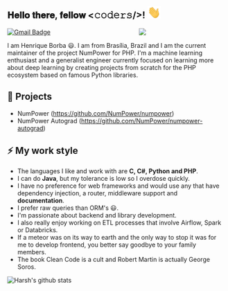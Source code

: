 <h2> 𝐇𝐞𝐥𝐥𝐨 𝐭𝐡𝐞𝐫𝐞, 𝐟𝐞𝐥𝐥𝐨𝐰 <𝚌𝚘𝚍𝚎𝚛𝚜/>! <img src="https://raw.githubusercontent.com/ABSphreak/ABSphreak/master/gifs/Hi.gif" width="30px"></h2>

<img align='right' src='https://user-images.githubusercontent.com/5713670/87202985-820dcb80-c2b6-11ea-9f56-7ec461c497c3.gif' width='200"'>

[![Gmail Badge](https://img.shields.io/badge/-henrique.borba.dev@gmail.com-c14438?style=flat-square&logo=Gmail&logoColor=white&link=mailto:mailharshkhatri@gmail.com)](mailto:henrique.borba.dev@gmail.com)

I am Henrique Borba 😃. I am from Brasília, Brazil and I am the current maintainer of the project NumPower for PHP. I'm a machine learning enthusiast and a generalist engineer currently focused on learning more about deep learning by creating projects from scratch for the PHP ecosystem based on famous Python libraries.

## 👯 Projects
* NumPower (https://github.com/NumPower/numpower)
* NumPower Autograd (https://github.com/NumPower/numpower-autograd)
## ⚡ My work style
- The languages ​​I like and work with are **C, C#, Python and PHP**.
- I can do **Java**, but my tolerance is low so I overdose quickly.
- I have no preference for web frameworks and would use any that have dependency injection, a router, middleware support and **documentation**.
- I prefer raw queries than ORM's 😃.
- I'm passionate about backend and library development.
- I also really enjoy working on ETL processes that involve Airflow, Spark or Databricks.
- If a meteor was on its way to earth and the only way to stop it was for me to develop frontend, you better say goodbye to your family members.
- The book Clean Code is a cult and Robert Martin is actually George Soros.

![Harsh's github stats](https://github-readme-stats.vercel.app/api?username=henrique-borba&hide=["issues"]&show_icons=true)
